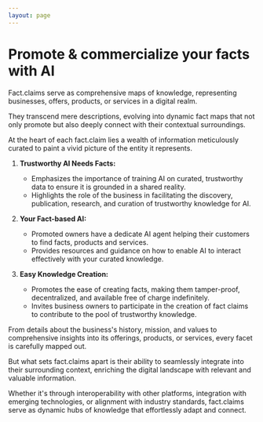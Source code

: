 ```yaml
---
layout: page
---
```

# Promote & commercialize your facts with AI

Fact.claims serve as comprehensive maps of knowledge, representing businesses, offers, products, or services in a digital realm. 

They transcend mere descriptions, evolving into dynamic fact maps that not only promote but also deeply connect with their contextual surroundings.

At the heart of each fact.claim lies a wealth of information meticulously curated to paint a vivid picture of the entity it represents. 

1. **Trustworthy AI Needs Facts:**
   - Emphasizes the importance of training AI on curated, trustworthy data to ensure it is grounded in a shared reality.
   - Highlights the role of the business in facilitating the discovery, publication, research, and curation of trustworthy knowledge for AI.

2. **Your Fact-based AI:**
   - Promoted owners have a dedicate AI agent helping their customers to find facts, products and services.
   - Provides resources and guidance on how to enable AI to interact effectively with your curated knowledge.

3. **Easy Knowledge Creation:**
   - Promotes the ease of creating facts, making them tamper-proof, decentralized, and available free of charge indefinitely.
   - Invites business owners to participate in the creation of fact claims to contribute to the pool of trustworthy knowledge.

From details about the business's history, mission, and values to comprehensive insights into its offerings, products, or services, every facet is carefully mapped out.

But what sets fact.claims apart is their ability to seamlessly integrate into their surrounding context, enriching the digital landscape with relevant and valuable information. 

Whether it's through interoperability with other platforms, integration with emerging technologies, or alignment with industry standards, fact.claims serve as dynamic hubs of knowledge that effortlessly adapt and connect.

